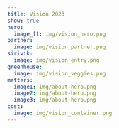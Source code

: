 ```yaml
---
title: Vision 2023
show: true
hero:
  image_ft: img/vision_hero.png
partner:
  image: img/vision_partner.png
sirivik:
  image: img/vision_entry.png
greenhouse:
  image: img/vision_veggies.png
matters:
  image1: img/about-hero.png
  image2: img/about-hero.png
  image3: img/about-hero.png
cost:
  image: img/vision_container.png
---
```

